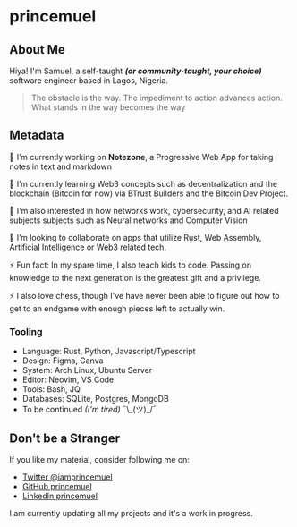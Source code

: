 # princemuel

## About Me

Hiya! I'm Samuel, a self-taught _**(or community-taught, your choice)**_ software engineer based in Lagos, Nigeria.

> The obstacle is the way.
> The impediment to action advances action. What stands in the way becomes the way

<!--
Here are some ideas to get you started:

- 🔭 I’m currently working on ...
- 🌱 I’m currently learning ...
- 👯 I’m looking to collaborate on ...
- 🤔 I’m looking for help with ...
- 💬 Ask me about ...
- 📫 How to reach me: ...
- 😄 Pronouns: ...
- ⚡ Fun fact: ...
-->

## Metadata

🔭 I’m currently working on **Notezone**, a Progressive Web App for taking notes in text and markdown

🌱 I’m currently learning Web3 concepts such as decentralization and the blockchain (Bitcoin for now) via BTrust Builders and the Bitcoin Dev Project. 

🌱 I'm also interested in how networks work, cybersecurity, and AI related subjects subjects such as Neural networks and Computer Vision

👯 I’m looking to collaborate on apps that utilize Rust, Web Assembly, Artificial Intelligence or Web3 related tech.

⚡ Fun fact: In my spare time, I also teach kids to code.
Passing on knowledge to the next generation is the greatest gift and a privilege.

⚡ I also love chess, though I've have never been able to figure out how to get to an endgame with enough pieces left to actually win.

### Tooling

- Language: Rust, Python, Javascript/Typescript
- Design: Figma, Canva
- System: Arch Linux, Ubuntu Server
- Editor: Neovim, VS Code
- Tools: Bash, JQ
- Databases: SQLite, Postgres, MongoDB
- To be continued _(I'm tired)_  ¯\\\_(ツ)_/¯

## Don't be a Stranger

If you like my material, consider following me on:

- [Twitter @iamprincemuel](https://twitter.com/iamprincemuel)
- [GitHub princemuel](https://github.com/princemuel)
- [LinkedIn princemuel](https://linkedin.com/in/princemuel)

I am currently updating all my projects and it's a work in progress.

<!-- ## Blog Posts -->

<!-- BLOG-POST-LIST:START -->

<!-- BLOG-POST-LIST:END -->
